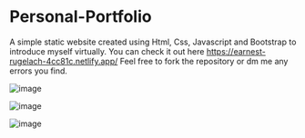 # Personal-Portfolio 
A simple static website created using Html, Css, Javascript and Bootstrap to introduce myself virtually.
You can check it out here https://earnest-rugelach-4cc81c.netlify.app/
Feel free to fork the repository or dm me any errors you find.

![image](https://user-images.githubusercontent.com/112871361/212694208-ef662827-78e0-4640-88bd-f3aec867cfdc.png)

![image](https://user-images.githubusercontent.com/112871361/212694257-14e6d3cb-37b1-4356-ab31-25ad0706e15f.png)

![image](https://user-images.githubusercontent.com/112871361/212694317-7f2af51d-85f7-4000-84c7-2436009e03a5.png)


